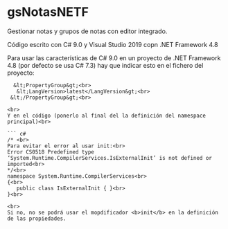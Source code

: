 # gsNotasNETF
 Gestionar notas y grupos de notas con editor integrado.
 
 Código escrito con C# 9.0 y Visual Studio 2019 copn .NET Framework 4.8
 
 Para usar las características de C# 9.0 en un proyecto de .NET Framework 4.8 (por defecto se usa C# 7.3)
 hay que indicar esto en el fichero del proyecto:<br>
 
 ```
   &lt;PropertyGroup&gt;<br>
    &lt;LangVersion>latest</LangVersion&gt;<br>
  &lt;/PropertyGroup&gt;<br>

<br>
Y en el código (ponerlo al final del la definición del namespace principal)<br>

``` c#
/* <br>
Para evitar el error al usar init:<br>
Error CS0518 Predefined type ‘System.Runtime.CompilerServices.IsExternalInit’ is not defined or imported<br>
*/<br>
namespace System.Runtime.CompilerServices<br>
{<br>
    public class IsExternalInit { }<br>
}<br>

<br>
Si no, no se podrá usar el mopdificador <b>init</b> en la definición de las propiedades.
